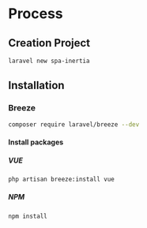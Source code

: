 #   Process

##  Creation Project
```sh
laravel new spa-inertia
```

## Installation

### Breeze
```sh
composer require laravel/breeze --dev
```
####    Install packages
#####   VUE
```sh
php artisan breeze:install vue
```
#####   NPM
```sh
npm install
```


```sh

```

